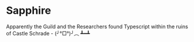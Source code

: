 # Sapphire

Apparently the Guild and the Researchers found Typescript within the ruins of Castle Schrade - (╯°□°)╯︵ ┻━┻
